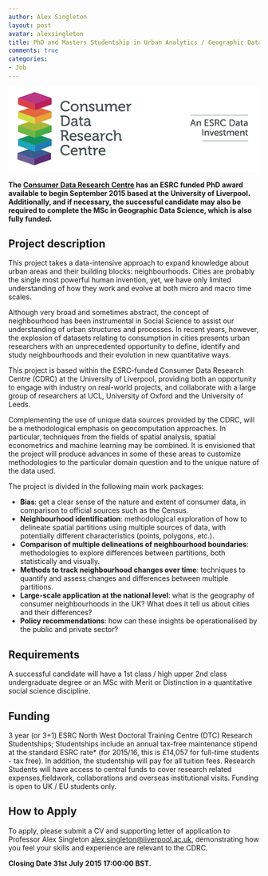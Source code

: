 ```yaml
---
author: Alex Singleton
layout: post
avatar: alexsingleton
title: PhD and Masters Studentship in Urban Analytics / Geographic Data Science
comments: true
categories:
- Job
---
```


<img src="/public/images/cdrc.png"></img>

**The [Consumer Data Research Centre](http://cdrc.ac.uk/) has an ESRC funded PhD award available to begin September 2015 based at the University of Liverpool. Additionally, and if necessary, the successful candidate may also be required to complete the MSc in Geographic Data Science, which is also fully funded.**

## Project description
This project takes a data-intensive approach to expand knowledge about urban areas and their building blocks: neighbourhoods. Cities are probably the single most powerful human invention, yet, we have only limited understanding of how they work and evolve at both micro and macro time scales.

Although very broad and sometimes abstract, the concept of neighbourhood has been instrumental in Social Science to assist our understanding of urban structures and processes. In recent years, however, the explosion of datasets relating to consumption in cities presents urban researchers with an unprecedented opportunity to define, identify and study neighbourhoods and their evolution in new quantitative ways.

This project is based within the ESRC-funded Consumer Data Research Centre (CDRC) at the University of Liverpool, providing both an opportunity to engage with industry on real-world projects, and collaborate with a large group of researchers at UCL, University of Oxford and the University of Leeds.

Complementing the use of unique data sources provided by the CDRC, will be a methodological emphasis on geocomputation approaches. In particular, techniques from the fields of spatial analysis, spatial econometrics and machine learning may be combined. It is envisioned that the project will produce advances in some of these areas to customize methodologies to the particular domain question and to the unique nature of the data used.

The project is divided in the following main work packages:

* **Bias**: get a clear sense of the nature and extent of consumer data, in comparison to official sources such as the Census.
* **Neighbourhood identification**: methodological exploration of how to delineate spatial partitions using multiple sources of data, with potentially different characteristics (points, polygons, etc.).
* **Comparison of multiple delineations of neighbourhood boundaries**: methodologies to explore differences between partitions, both statistically and visually.
* **Methods to track neighbourhood changes over time**: techniques to quantify and assess changes and differences between multiple partitions.
* **Large-scale application at the national level**: what is the geography of consumer neighbourhoods in the UK? What does it tell us about cities and their differences? 
* **Policy recommendations**: how can these insights be operationalised by the public and private sector?

## Requirements
A successful candidate will have a 1st class / high upper 2nd class undergraduate degree or an MSc
with Merit or Distinction in a quantitative social science discipline.

## Funding

3 year (or 3+1) ESRC North West Doctoral Training Centre (DTC) Research Studentships;
Studentships include an annual tax-free maintenance stipend at the standard ESRC rate*
(for 2015/16, this is £14,057 for full-time students - tax free). In addition, the studentship will pay for all tuition fees. Research Students will have access to central funds to cover research related expenses,fieldwork, collaborations and overseas institutional visits. Funding is open to UK / EU students only.

## How to Apply
To apply, please submit a CV and supporting letter of application to Professor Alex Singleton [alex.singleton@liverpool.ac.uk](mailto:alex.singleton@liverpool.ac.uk), demonstrating how you feel your skills and experience are relevant to the CDRC.

**Closing Date 31st July 2015 17:00:00 BST.**



